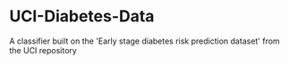# UCI-Diabetes-Data
A classifier built on the 'Early stage diabetes risk prediction dataset' from the UCI repository
